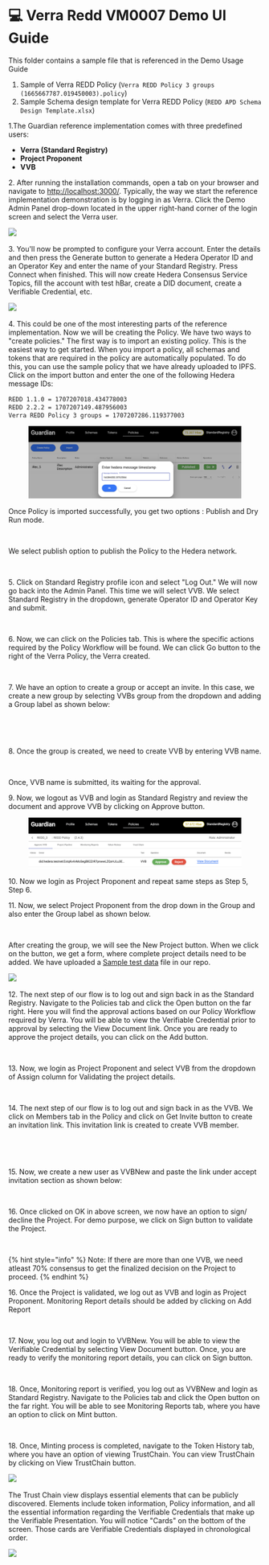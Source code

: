 # 💻 Verra Redd VM0007 Demo UI Guide

This folder contains a sample file that is referenced in the Demo Usage Guide

1. Sample of Verra REDD Policy (`Verra REDD Policy 3 groups (1665667787.019450003).policy`)
2. Sample Schema design template for Verra REDD Policy (`REDD APD Schema Design Template.xlsx`)

1.The Guardian reference implementation comes with three predefined users:

* **Verra (Standard Registry)**
* **Project Proponent**
* **VVB**

2\. After running the installation commands, open a tab on your browser and navigate to [http://localhost:3000/](http://localhost:3000/). Typically, the way we start the reference implementation demonstration is by logging in as Verra. Click the Demo Admin Panel drop-down located in the upper right-hand corner of the login screen and select the Verra user.

![](../../../.gitbook/assets/Verra\_1.png)

3\. You'll now be prompted to configure your Verra account. Enter the details and then press the Generate button to generate a Hedera Operator ID and an Operator Key and enter the name of your Standard Registry. Press Connect when finished. This will now create Hedera Consensus Service Topics, fill the account with test hBar, create a DID document, create a Verifiable Credential, etc.

![](../../../.gitbook/assets/Verra\_2.2.png)

4\. This could be one of the most interesting parts of the reference implementation. Now we will be creating the Policy. We have two ways to "create policies." The first way is to import an existing policy. This is the easiest way to get started. When you import a policy, all schemas and tokens that are required in the policy are automatically populated. To do this, you can use the sample policy that we have already uploaded to IPFS. Click on the import button and enter the one of the following Hedera message IDs:

```
REDD 1.1.0 = 1707207018.434778003
REDD 2.2.2 = 1707207149.487956003
Verra REDD Policy 3 groups = 1707207286.119377003
```

<figure><img src="../../../.gitbook/assets/image (1) (1) (1) (1) (1) (1) (1) (1) (1) (1) (1).png" alt=""><figcaption></figcaption></figure>

Once Policy is imported successfully, you get two options : Publish and Dry Run mode.

<figure><img src="../../../.gitbook/assets/3_2.png" alt=""><figcaption></figcaption></figure>

We select publish option to publish the Policy to the Hedera network.

<figure><img src="../../../.gitbook/assets/3_3.png" alt=""><figcaption></figcaption></figure>

5\. Click on Standard Registry profile icon and select "Log Out." We will now go back into the Admin Panel. This time we will select VVB. We select Standard Registry in the dropdown, generate Operator ID and Operator Key and submit.

<figure><img src="../../../.gitbook/assets/3_4.png" alt=""><figcaption></figcaption></figure>

6\. Now, we can click on the Policies tab. This is where the specific actions required by the Policy Workflow will be found. We can click Go button to the right of the Verra Policy, the Verra created.

<figure><img src="../../../.gitbook/assets/3_5.png" alt=""><figcaption></figcaption></figure>

7\. We have an option to create a group or accept an invite. In this case, we create a new group by selecting VVBs group from the dropdown and adding a Group label as shown below:

<figure><img src="../../../.gitbook/assets/3_6.png" alt=""><figcaption></figcaption></figure>

<figure><img src="../../../.gitbook/assets/3_7.png" alt=""><figcaption></figcaption></figure>

8\. Once the group is created, we need to create VVB by entering VVB name.

<figure><img src="../../../.gitbook/assets/3_8.png" alt=""><figcaption></figcaption></figure>

Once, VVB name is submitted, its waiting for the approval.

9\. Now, we logout as VVB and login as Standard Registry and review the document and approve VVB by clicking on Approve button.

<figure><img src="../../../.gitbook/assets/3_9 (1) (1).png" alt=""><figcaption></figcaption></figure>

10\. Now we login as Project Proponent and repeat same steps as Step 5, Step 6.

11\. Now, we select Project Proponent from the drop down in the Group and also enter the Group label as shown below.

<figure><img src="../../../.gitbook/assets/3_10.png" alt=""><figcaption></figcaption></figure>

After creating the group, we will see the New Project button. When we click on the button, we get a form, where complete project details need to be added. We have uploaded a [Sample test data](https://github.com/hashgraph/guardian/blob/main/Demo%20Artifacts/REDD%20APD%20Schema%20Design%20Template.xlsx) file in our repo.

![](../../../.gitbook/assets/verra\_new\_8.png)

12\. The next step of our flow is to log out and sign back in as the Standard Registry. Navigate to the Policies tab and click the Open button on the far right. Here you will find the approval actions based on our Policy Workflow required by Verra. You will be able to view the Verifiable Credential prior to approval by selecting the View Document link. Once you are ready to approve the project details, you can click on the Add button.

<figure><img src="../../../.gitbook/assets/3_11.png" alt=""><figcaption></figcaption></figure>

13\. Now, we login as Project Proponent and select VVB from the dropdown of Assign column for Validating the project details.

<figure><img src="../../../.gitbook/assets/3_12.png" alt=""><figcaption></figcaption></figure>

14\. The next step of our flow is to log out and sign back in as the VVB. We click on Members tab in the Policy and click on Get Invite button to create an invitation link. This invitation link is created to create VVB member.

<figure><img src="../../../.gitbook/assets/3_13.png" alt=""><figcaption></figcaption></figure>

<figure><img src="../../../.gitbook/assets/3_14.png" alt=""><figcaption></figcaption></figure>

15\. Now, we create a new user as VVBNew and paste the link under accept invitation section as shown below:

<figure><img src="../../../.gitbook/assets/3_15.png" alt=""><figcaption></figcaption></figure>

16\. Once clicked on OK in above screen, we now have an option to sign/ decline the Project. For demo purpose, we click on Sign button to validate the Project.

<figure><img src="../../../.gitbook/assets/3_16.png" alt=""><figcaption></figcaption></figure>

{% hint style="info" %}
Note: If there are more than one VVB, we need atleast 70% consensus to get the finalized decision on the Project to proceed.
{% endhint %}

16\. Once the Project is validated, we log out as VVB and login as Project Proponent. Monitoring Report details should be added by clicking on Add Report

<figure><img src="../../../.gitbook/assets/3_17.png" alt=""><figcaption></figcaption></figure>

17\. Now, you log out and login to VVBNew. You will be able to view the Verifiable Credential by selecting View Document button. Once, you are ready to verify the monitoring report details, you can click on Sign button.

<figure><img src="../../../.gitbook/assets/3_18.png" alt=""><figcaption></figcaption></figure>

18\. Once, Monitoring report is verified, you log out as VVBNew and login as Standard Registry. Navigate to the Policies tab and click the Open button on the far right. You will be able to see Monitoring Reports tab, where you have an option to click on Mint button.

<figure><img src="../../../.gitbook/assets/3_19.png" alt=""><figcaption></figcaption></figure>

18\. Once, Minting process is completed, navigate to the Token History tab, where you have an option of viewing TrustChain. You can view TrustChain by clicking on View TrustChain button.

![](../../../.gitbook/assets/verra\_new\_16.png)

The Trust Chain view displays essential elements that can be publicly discovered. Elements include token information, Policy information, and all the essential information regarding the Verifiable Credentials that make up the Verifiable Presentation. You will notice "Cards" on the bottom of the screen. Those cards are Verifiable Credentials displayed in chronological order.

![](../../../.gitbook/assets/verra\_new\_17.png)
